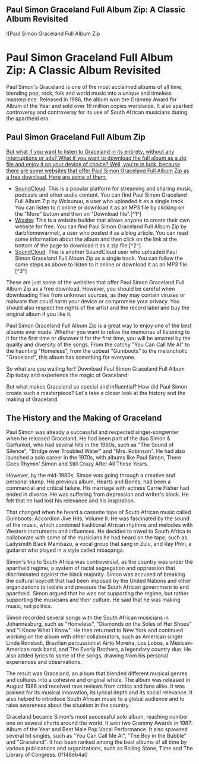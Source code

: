 ## Paul Simon Graceland Full Album Zip: A Classic Album Revisited

 
![Paul Simon Graceland Full Album Zip 
<h1>Paul Simon Graceland Full Album Zip: A Classic Album Revisited</h1>
<p>Paul Simon's Graceland is one of the most acclaimed albums of all time, blending pop, rock, folk and world music into a unique and timeless masterpiece. Released in 1986, the album won the Grammy Award for Album of the Year and sold over 16 million copies worldwide. It also sparked controversy and controversy for its use of South African musicians during the apartheid era.</p>
<h2>Paul Simon Graceland Full Album Zip</h2>
<p><a href=](https://infogram-thumbs-1024.s3-eu-west-1.amazonaws.com/879f5775-aabb-4061-8640-0c1b626ed56d.jpg?1682366654673)**DOWNLOAD**
 
But what if you want to listen to Graceland in its entirety, without any interruptions or ads? What if you want to download the full album as a zip file and enjoy it on your device of choice? Well, you're in luck, because there are some websites that offer Paul Simon Graceland Full Album Zip as a free download. Here are some of them:
 
- [SoundCloud](https://soundcloud.com/wcisunuu/paul-simon-graceland-link-full-album-zip): This is a popular platform for streaming and sharing music, podcasts and other audio content. You can find Paul Simon Graceland Full Album Zip by Wcisunuu, a user who uploaded it as a single track. You can listen to it online or download it as an MP3 file by clicking on the "More" button and then on "Download file".[^1^]
- [Wixsite](https://darbfibmewarmeli.wixsite.com/michichina/post/paul-simon-graceland-full-album-zip): This is a website builder that allows anyone to create their own website for free. You can find Paul Simon Graceland Full Album Zip by darbfibmewarmeli, a user who posted it as a blog article. You can read some information about the album and then click on the link at the bottom of the page to download it as a zip file.[^2^]
- [SoundCloud](https://soundcloud.com/niotaflagbi/paul-simon-graceland-full-album-zip): This is another SoundCloud user who uploaded Paul Simon Graceland Full Album Zip as a single track. You can follow the same steps as above to listen to it online or download it as an MP3 file.[^3^]

These are just some of the websites that offer Paul Simon Graceland Full Album Zip as a free download. However, you should be careful when downloading files from unknown sources, as they may contain viruses or malware that could harm your device or compromise your privacy. You should also respect the rights of the artist and the record label and buy the original album if you like it.
 
Paul Simon Graceland Full Album Zip is a great way to enjoy one of the best albums ever made. Whether you want to relive the memories of listening to it for the first time or discover it for the first time, you will be amazed by the quality and diversity of the songs. From the catchy "You Can Call Me Al" to the haunting "Homeless", from the upbeat "Gumboots" to the melancholic "Graceland", this album has something for everyone.
 
So what are you waiting for? Download Paul Simon Graceland Full Album Zip today and experience the magic of Graceland!
  
But what makes Graceland so special and influential? How did Paul Simon create such a masterpiece? Let's take a closer look at the history and the making of Graceland.
 
## The History and the Making of Graceland
 
Paul Simon was already a successful and respected singer-songwriter when he released Graceland. He had been part of the duo Simon & Garfunkel, who had several hits in the 1960s, such as "The Sound of Silence", "Bridge over Troubled Water" and "Mrs. Robinson". He had also launched a solo career in the 1970s, with albums like Paul Simon, There Goes Rhymin' Simon and Still Crazy After All These Years.
 
However, by the mid-1980s, Simon was going through a creative and personal slump. His previous album, Hearts and Bones, had been a commercial and critical failure. His marriage with actress Carrie Fisher had ended in divorce. He was suffering from depression and writer's block. He felt that he had lost his relevance and his inspiration.
 
That changed when he heard a cassette tape of South African music called Gumboots: Accordion Jive Hits, Volume II. He was fascinated by the sound of the music, which combined traditional African rhythms and melodies with Western instruments and influences. He decided to travel to South Africa to collaborate with some of the musicians he had heard on the tape, such as Ladysmith Black Mambazo, a vocal group that sang in Zulu, and Ray Phiri, a guitarist who played in a style called mbaqanga.
 
Simon's trip to South Africa was controversial, as the country was under the apartheid regime, a system of racial segregation and oppression that discriminated against the black majority. Simon was accused of breaking the cultural boycott that had been imposed by the United Nations and other organizations to isolate and pressure the South African government to end apartheid. Simon argued that he was not supporting the regime, but rather supporting the musicians and their culture. He said that he was making music, not politics.
 
Simon recorded several songs with the South African musicians in Johannesburg, such as "Homeless", "Diamonds on the Soles of Her Shoes" and "I Know What I Know". He then returned to New York and continued working on the album with other collaborators, such as American singer Linda Ronstadt, Brazilian percussionist Airto Moreira, Los Lobos, a Mexican-American rock band, and The Everly Brothers, a legendary country duo. He also added lyrics to some of the songs, drawing from his personal experiences and observations.
 
The result was Graceland, an album that blended different musical genres and cultures into a cohesive and original whole. The album was released in August 1986 and received rave reviews from critics and fans alike. It was praised for its musical innovation, its lyrical depth and its social relevance. It also helped to introduce South African music to a global audience and to raise awareness about the situation in the country.
 
Graceland became Simon's most successful solo album, reaching number one on several charts around the world. It won two Grammy Awards in 1987: Album of the Year and Best Male Pop Vocal Performance. It also spawned several hit singles, such as "You Can Call Me Al", "The Boy in the Bubble" and "Graceland". It has been ranked among the best albums of all time by various publications and organizations, such as Rolling Stone, Time and The Library of Congress.
 0f148eb4a0
